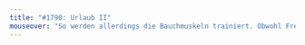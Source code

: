 ```yaml
---
title: "#1790: Urlaub II"
mouseover: "So werden allerdings die Bauchmuskeln trainiert. Obwohl Fred ja schon eine Menge hat. Also zumindest Bauch."
---
```


